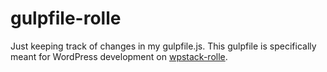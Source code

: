 gulpfile-rolle
=========================

Just keeping track of changes in my gulpfile.js. This gulpfile is specifically meant for WordPress development on [wpstack-rolle](https://github.com/ronilaukkarinen/wpstack-rolle).